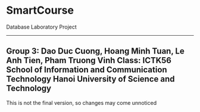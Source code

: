 SmartCourse
===========

Database Laboratory Project

-----------
Group 3: Dao Duc Cuong, Hoang Minh Tuan, Le Anh Tien, Pham Truong Vinh
Class: ICTK56
School of Information and Communication Technology
Hanoi University of Science and Technology
-----------

This is not the final version, so changes may come unnoticed
